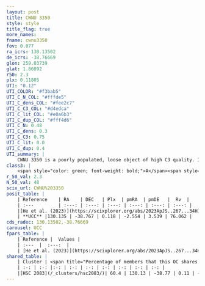 ```yaml
---
layout: post
title: CWNU 3350
style: style
title_flag: true
more_names: 
fname: cwnu3350
fov: 0.077
ra_icrs: 130.13502
de_icrs: -38.76669
glon: 259.03739
glat: 1.86092
r50: 2.3
plx: 0.11805
UTI: "0.12"
UTI_COLOR: "#f3bab5"
UTI_C_N_COL: "#fffde5"
UTI_C_dens_COL: "#fee2c7"
UTI_C_C3_COL: "#d4edca"
UTI_C_lit_COL: "#e0a6b3"
UTI_C_dup_COL: "#fff4d6"
UTI_C_N: 0.48
UTI_C_dens: 0.3
UTI_C_C3: 0.75
UTI_C_lit: 0.0
UTI_C_dup: 0.4
UTI_summary: |
    CWNU 3350 is a poorly populated, loose object of high C3 quality. It was recently reported in the literature.<br><br><span style="color: #99180f; font-weight: bold;">Warning: </span>This is possibly a duplicated object, which shares a significant percentage of members with at least one previously reported entry.
class3: |
    <span style="color: green; font-weight: bold;">A</span><span style="color: #FFC300; font-weight: bold;">B</span>
r_50_val: 2.3
N_50_val: 48
scix_url: CWNU%203350
posit_table: |
    | Reference    | RA    | DEC   | Plx  | pmRA  | pmDE   |  Rv  |
    | :---         | :---: | :---: | :---: | :---: | :---: | :---: |
    |[He et al. (2023)](https://scixplorer.org/abs/2023ApJS..267...34H) | 130.14 | -38.768 | 0.121 | -2.567 | 3.539 | 76.06 |
    | **UCC** |130.135 | -38.767 | 0.118 | -2.554 | 3.539 | 76.062 | 
cds_radec: 130.13502,-38.76669
carousel: UCC
fpars_table: |
    | Reference |  Values |
    | :---  |  :---:  |
    | [He et al. (2023)](https://scixplorer.org/abs/2023ApJS..267...34H) | `A0=2.55, m-M=14.0, logA=8.7` |
shared_table: |
    | Cluster | <span title="Percentage of members that this OC shares with the ones listed">%</span>   | RA   | DEC   | Plx   | pmRA  | pmDE  | Rv | UTI |
    | :-: | :-: |:-: | :-: | :-: | :-: | :-: | :-: | :-: |
    |[HSC 2083](/_clusters/hsc2083/)| 60.4 | 130.13 | -38.77 | 0.11 | -2.55 | 3.53 | -- |0.42 |
---
```

